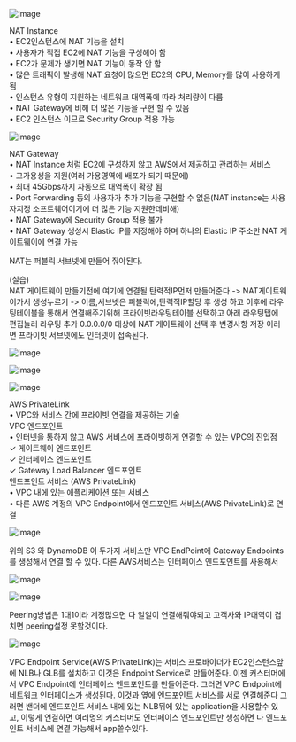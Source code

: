 ![image](https://user-images.githubusercontent.com/67897827/182538518-21b90465-ec81-4dec-81c0-badc7c82e9a8.png)

NAT Instance  
• EC2인스턴스에 NAT 기능을 설치  
• 사용자가 직접 EC2에 NAT 기능을 구성해야 함  
• EC2가 문제가 생기면 NAT 기능이 동작 안 함  
• 많은 트래픽이 발생해 NAT 요청이 많으면 EC2의 CPU, Memory를 많이 사용하게 됨  
• 인스턴스 유형이 지원하는 네트워크 대역폭에 따라 처리량이 다름  
• NAT Gateway에 비해 더 많은 기능을 구현 할 수 있음  
• EC2 인스턴스 이므로 Security Group 적용 가능  

![image](https://user-images.githubusercontent.com/67897827/182538964-bcfc6df9-0952-49a0-853e-c9ac4d74a48a.png)

NAT Gateway  
• NAT Instance 처럼 EC2에 구성하지 않고 AWS에서 제공하고 관리하는 서비스  
• 고가용성을 지원(여러 가용영역에 배포가 되기 때문에)  
• 최대 45Gbps까지 자동으로 대역폭이 확장 됨  
• Port Forwarding 등의 사용자가 추가 기능을 구현할 수 없음(NAT instance는 사용자지정 소프트웨어이기에 더 많은 기능 지원한데비해)  
• NAT Gateway에 Security Group 적용 불가  
• NAT Gateway 생성시 Elastic IP를 지정해야 하며 하나의 Elastic IP 주소만 NAT 게이트웨이에 연결 가능  

NAT는 퍼블릭 서브넷에 만들어 줘야된다.

(실습)  
NAT 게이트웨이 만들기전에 여기에 연결될 탄력적IP먼저 만들어준다 -> NAT게이트웨이가서 생성누르기 -> 이름,서브넷은 퍼블릭에,탄력적IP할당 후 생성 하고 이후에 라우팅테이블을
통해서 연결해주기위해 프라이빗라우팅테이블 선택하고 아래 라우팅탭에 편집눌러 라우팅 추가 0.0.0.0/0 대상에 NAT 게이트웨이 선택 후 변경사항 저장 이러면 프라이빗 서브넷에도
인터넷이 접속된다.

![image](https://user-images.githubusercontent.com/67897827/182540129-2ae23248-66ff-4dae-8399-c15a08c7aa43.png)

![image](https://user-images.githubusercontent.com/67897827/182542043-3b36240f-7ffb-43c1-9e05-8bb3e8b23e35.png)

![image](https://user-images.githubusercontent.com/67897827/182542204-7d619486-5447-4b28-87ad-04a307a3d195.png)


AWS PrivateLink  
• VPC와 서비스 간에 프라이빗 연결을 제공하는 기술  
VPC 엔드포인트  
• 인터넷을 통하지 않고 AWS 서비스에 프라이빗하게 연결할 수 있는 VPC의 진입점  
✓ 게이트웨이 엔드포인트  
✓ 인터페이스 엔드포인트  
✓ Gateway Load Balancer 엔드포인트  
엔드포인트 서비스 (AWS PrivateLink)  
• VPC 내에 있는 애플리케이션 또는 서비스  
• 다른 AWS 계정의 VPC Endpoint에서 엔드포인트 서비스(AWS PrivateLink)로 연결  


![image](https://user-images.githubusercontent.com/67897827/182547187-26125b49-90c8-4330-aef3-84b9b432fccd.png)

위의 S3 와 DynamoDB 이 두가지 서비스만 VPC EndPoint에 Gateway Endpoints를 생성해서 연결 할 수 있다. 다른 AWS서비스는 인터페이스 엔드포인트를 사용해서

![image](https://user-images.githubusercontent.com/67897827/182548465-c90ba8c2-a7fb-4978-b35c-16f9b8d55a3f.png)


![image](https://user-images.githubusercontent.com/67897827/182551479-55410a59-8a65-4430-9a49-cd70566fc39d.png)

Peering방법은 1대1이라 계정많으면 다 일일이 연결해줘야되고 고객사와 IP대역이 겹치면 peering설정 못할것이다.

![image](https://user-images.githubusercontent.com/67897827/182553057-ff755755-2e3c-4471-95d4-0e66e93d1900.png)

VPC Endpoint Service(AWS PrivateLink)는 서비스 프로바이더가 EC2인스턴스앞에 NLB나 GLB를 설치하고 이것은 Endpoint Service로 만들어준다. 이젠 커스터머에서 
VPC Endpoint에 인터페이스 엔드포인트를 만들어준다. 그러면 VPC Endpoint에 네트워크 인터페이스가 생성된다. 이것과 옆에 엔드포인트 서비스를 서로 연결해준다 그러면 밴더에
엔드포인트 서비스 내에 있는 NLB뒤에 있는 application을 사용할수 있고, 이렇게 연결하면 여러명의 커스터머도 인터페이스 엔드포인트만 생성하면 다 엔드포인트 서비스에 연결
가능해서 app쓸수있다.
